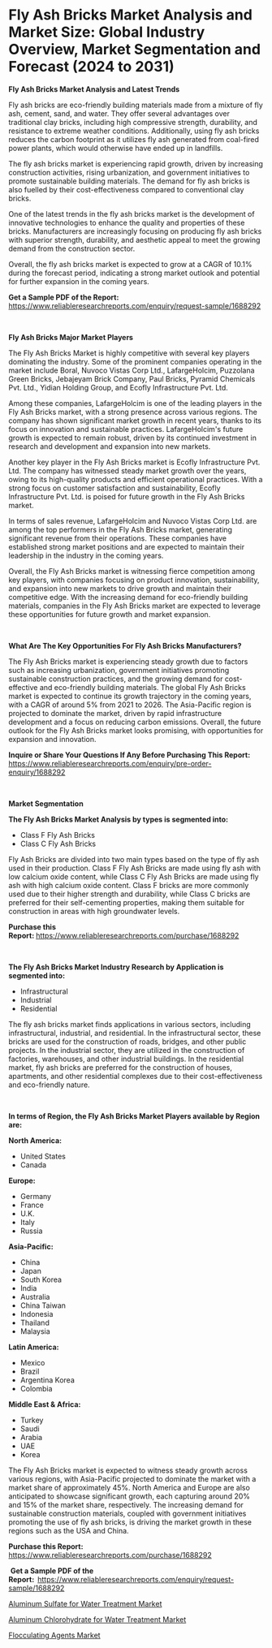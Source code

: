 <p><h1>Fly Ash Bricks Market Analysis and Market Size: Global Industry Overview, Market Segmentation and Forecast (2024 to 2031)</h1></p><p><strong>Fly Ash Bricks Market Analysis and Latest Trends</strong></p>
<p><p>Fly ash bricks are eco-friendly building materials made from a mixture of fly ash, cement, sand, and water. They offer several advantages over traditional clay bricks, including high compressive strength, durability, and resistance to extreme weather conditions. Additionally, using fly ash bricks reduces the carbon footprint as it utilizes fly ash generated from coal-fired power plants, which would otherwise have ended up in landfills.</p><p>The fly ash bricks market is experiencing rapid growth, driven by increasing construction activities, rising urbanization, and government initiatives to promote sustainable building materials. The demand for fly ash bricks is also fuelled by their cost-effectiveness compared to conventional clay bricks.</p><p>One of the latest trends in the fly ash bricks market is the development of innovative technologies to enhance the quality and properties of these bricks. Manufacturers are increasingly focusing on producing fly ash bricks with superior strength, durability, and aesthetic appeal to meet the growing demand from the construction sector.</p><p>Overall, the fly ash bricks market is expected to grow at a CAGR of 10.1% during the forecast period, indicating a strong market outlook and potential for further expansion in the coming years.</p></p>
<p><strong>Get a Sample PDF of the Report:&nbsp;</strong> <a href="https://www.reliableresearchreports.com/enquiry/request-sample/1688292">https://www.reliableresearchreports.com/enquiry/request-sample/1688292</a></p>
<p>&nbsp;</p>
<p><strong>Fly Ash Bricks Major Market Players</strong></p>
<p><p>The Fly Ash Bricks Market is highly competitive with several key players dominating the industry. Some of the prominent companies operating in the market include Boral, Nuvoco Vistas Corp Ltd., LafargeHolcim, Puzzolana Green Bricks, Jebajeyam Brick Company, Paul Bricks, Pyramid Chemicals Pvt. Ltd., Yidian Holding Group, and Ecofly Infrastructure Pvt. Ltd.</p><p>Among these companies, LafargeHolcim is one of the leading players in the Fly Ash Bricks market, with a strong presence across various regions. The company has shown significant market growth in recent years, thanks to its focus on innovation and sustainable practices. LafargeHolcim's future growth is expected to remain robust, driven by its continued investment in research and development and expansion into new markets.</p><p>Another key player in the Fly Ash Bricks market is Ecofly Infrastructure Pvt. Ltd. The company has witnessed steady market growth over the years, owing to its high-quality products and efficient operational practices. With a strong focus on customer satisfaction and sustainability, Ecofly Infrastructure Pvt. Ltd. is poised for future growth in the Fly Ash Bricks market.</p><p>In terms of sales revenue, LafargeHolcim and Nuvoco Vistas Corp Ltd. are among the top performers in the Fly Ash Bricks market, generating significant revenue from their operations. These companies have established strong market positions and are expected to maintain their leadership in the industry in the coming years.</p><p>Overall, the Fly Ash Bricks market is witnessing fierce competition among key players, with companies focusing on product innovation, sustainability, and expansion into new markets to drive growth and maintain their competitive edge. With the increasing demand for eco-friendly building materials, companies in the Fly Ash Bricks market are expected to leverage these opportunities for future growth and market expansion.</p></p>
<p>&nbsp;</p>
<p><strong>What Are The Key Opportunities For Fly Ash Bricks Manufacturers?</strong></p>
<p><p>The Fly Ash Bricks market is experiencing steady growth due to factors such as increasing urbanization, government initiatives promoting sustainable construction practices, and the growing demand for cost-effective and eco-friendly building materials. The global Fly Ash Bricks market is expected to continue its growth trajectory in the coming years, with a CAGR of around 5% from 2021 to 2026. The Asia-Pacific region is projected to dominate the market, driven by rapid infrastructure development and a focus on reducing carbon emissions. Overall, the future outlook for the Fly Ash Bricks market looks promising, with opportunities for expansion and innovation.</p></p>
<p><strong>Inquire or Share Your Questions If Any Before Purchasing This Report:</strong> <a href="https://www.reliableresearchreports.com/enquiry/pre-order-enquiry/1688292">https://www.reliableresearchreports.com/enquiry/pre-order-enquiry/1688292</a></p>
<p>&nbsp;</p>
<p><strong>Market Segmentation</strong></p>
<p><strong>The Fly Ash Bricks Market Analysis by types is segmented into:</strong></p>
<p><ul><li>Class F Fly Ash Bricks</li><li>Class C Fly Ash Bricks</li></ul></p>
<p><p>Fly Ash Bricks are divided into two main types based on the type of fly ash used in their production. Class F Fly Ash Bricks are made using fly ash with low calcium oxide content, while Class C Fly Ash Bricks are made using fly ash with high calcium oxide content. Class F bricks are more commonly used due to their higher strength and durability, while Class C bricks are preferred for their self-cementing properties, making them suitable for construction in areas with high groundwater levels.</p></p>
<p><strong>Purchase this Report:&nbsp;</strong><a href="https://www.reliableresearchreports.com/purchase/1688292">https://www.reliableresearchreports.com/purchase/1688292</a></p>
<p>&nbsp;</p>
<p><strong>The Fly Ash Bricks Market Industry Research by Application is segmented into:</strong></p>
<p><ul><li>Infrastructural</li><li>Industrial</li><li>Residential</li></ul></p>
<p><p>The fly ash bricks market finds applications in various sectors, including infrastructural, industrial, and residential. In the infrastructural sector, these bricks are used for the construction of roads, bridges, and other public projects. In the industrial sector, they are utilized in the construction of factories, warehouses, and other industrial buildings. In the residential market, fly ash bricks are preferred for the construction of houses, apartments, and other residential complexes due to their cost-effectiveness and eco-friendly nature.</p></p>
<p>&nbsp;</p>
<p><strong>In terms of Region, the Fly Ash Bricks Market Players available by Region are:</strong></p>
<p>
    <p> <strong> North America: </strong>
        <ul>
            <li>United States</li>
            <li>Canada</li>
        </ul>
        </p> 
    <p> <strong> Europe: </strong>
        <ul>
            <li>Germany</li>
            <li>France</li>
            <li>U.K.</li>
            <li>Italy</li>
            <li>Russia</li>
        </ul>
        </p> 
    <p> <strong> Asia-Pacific: </strong>
        <ul>
            <li>China</li>
            <li>Japan</li>
            <li>South Korea</li>
            <li>India</li>
            <li>Australia</li>
            <li>China Taiwan</li>
            <li>Indonesia</li>
            <li>Thailand</li>
            <li>Malaysia</li>
        </ul>
        </p> 
    <p> <strong> Latin America: </strong>
        <ul>
            <li>Mexico</li>
            <li>Brazil</li>
            <li>Argentina Korea</li>
            <li>Colombia</li>
        </ul>
        </p> 
    <p> <strong> Middle East & Africa: </strong>
        <ul>
            <li>Turkey</li>
            <li>Saudi</li>
            <li>Arabia</li>
            <li>UAE</li>
            <li>Korea</li>
        </ul>
    </p>
    </p>
<p><p>The Fly Ash Bricks market is expected to witness steady growth across various regions, with Asia-Pacific projected to dominate the market with a market share of approximately 45%. North America and Europe are also anticipated to showcase significant growth, each capturing around 20% and 15% of the market share, respectively. The increasing demand for sustainable construction materials, coupled with government initiatives promoting the use of fly ash bricks, is driving the market growth in these regions such as the USA and China.</p></p>
<p><strong>Purchase this Report: </strong><a href="https://www.reliableresearchreports.com/purchase/1688292">https://www.reliableresearchreports.com/purchase/1688292</a></p>
<p>&nbsp;<strong>Get a Sample PDF of the Report:&nbsp;&nbsp;</strong><a href="https://www.reliableresearchreports.com/enquiry/request-sample/1688292">https://www.reliableresearchreports.com/enquiry/request-sample/1688292</a></p>
<p><strong></strong></p>
<p><p><a href="https://view.publitas.com/reportprime-1/aluminum-sulfate-for-water-treatment-market-offers-provide-insightful-data-for-the-time-period-from-2023-to-2030-and-also-provide-analysis-based-on-application-type-and-region/">Aluminum Sulfate for Water Treatment Market</a></p><p><a href="https://view.publitas.com/reportprime-1/aluminum-chlorohydrate-for-water-treatment-market-furnish-information-about-market-size-market-share-market-dynamics-and-projections-spanning-from-2023-to-2030/">Aluminum Chlorohydrate for Water Treatment Market</a></p><p><a href="https://view.publitas.com/reportprime-1/flocculating-agents-market-research-report-reveals-the-latest-trends-and-opportunities-of-this-market-for-period-from-2023-2030/">Flocculating Agents Market</a></p></p>